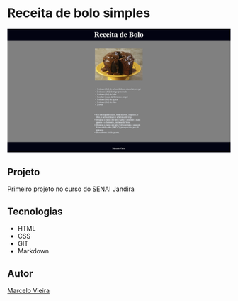 # Receita de bolo simples

![](./img/receita.png)

## Projeto

Primeiro projeto no curso do SENAI Jandira

## Tecnologias

* HTML
* CSS
* GIT
* Markdown

## Autor

[Marcelo Vieira](https://www.linkedin.com/in/marcelovieirasilva/)